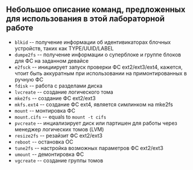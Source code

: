 ## Небольшое описание команд, предложенных для использования в этой лабораторной работе

* ```blkid``` -- получение информации об идентивикаторах блочных устройств, таких как TYPE/UUID/LABEL
* ```dumpe2fs``` --  получение информации о суперблоке и группе блоков для ФС на заданном девайсе
* ```e2fsck``` -- инициирует запуск проверки ФС ext2/ext3/ext4, кажется, чтоит быть аккуратным при использовании на примонтированных в ручную ФС
* ```fdisk``` -- работа с разделами диска
* ```lvcreate``` -- создание логического тома
* ```mke2fs``` -- создание ФС ext2/ext3
* ```mkfs.ext4``` -- создание ФС ext4, является симлинком на mke2fs
* ```mount``` --  монтировка ФС
* ```mount.cifs``` -- equals to ```mount -t cifs```
* ```pvcreate``` -- инциализирует диск или партишен для работы через менеджер логических томов (LVM)
* ```resize2fs``` -- резайзит ФС ext2/ext3 
* ```reboot``` -- остановка ОС
* ```tune2fs``` -- настройка возможных параметров ФС ext2/ext3
* ```umount``` -- демонтировка ФС
* ```vgcreate``` -- создание группы томов

